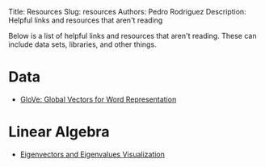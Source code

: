 Title: Resources
Slug: resources
Authors: Pedro Rodriguez
Description: Helpful links and resources that aren't reading

Below is a list of helpful links and resources that aren't reading. These can include data sets, libraries, and other things.

# Data

* [GloVe: Global Vectors for Word Representation](http://nlp.stanford.edu/projects/glove/)

# Linear Algebra

* [Eigenvectors and Eigenvalues Visualization](http://setosa.io/ev/eigenvectors-and-eigenvalues/)

